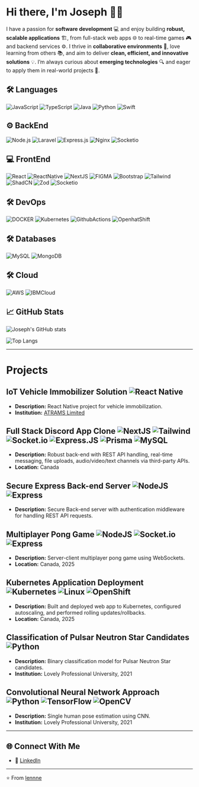 # Hi there, I'm Joseph 🚀✨

I have a passion for **software development** 💻 and enjoy building **robust, scalable applications** 🏗️, from full-stack web apps 🌐 to real-time games 🎮 and backend services ⚙️. I thrive in **collaborative environments** 🤝, love learning from others 📚, and aim to deliver **clean, efficient, and innovative solutions** 💡. I’m always curious about **emerging technologies** 🔍 and eager to apply them in real-world projects 🌟.



## 🛠️ Languages
![JavaScript](https://img.shields.io/badge/JavaScript-F7DF1E?style=for-the-badge&logo=javascript&logoColor=black)
![TypeScript](https://img.shields.io/badge/TypeScript-3178C6?style=for-the-badge&logo=typescript&logoColor=white)
![Java](https://img.shields.io/badge/Java-ED8B00?style=for-the-badge&logo=java&logoColor=white)
![Python](https://img.shields.io/badge/Python-3776AB?style=for-the-badge&logo=python&logoColor=white)
![Swift](https://img.shields.io/badge/Swift-ed6928?style=for-the-badge&logo=swift&logoColor=white)


## ⚙ BackEnd

![Node.js](https://img.shields.io/badge/Node.js-339933?style=for-the-badge&logo=nodedotjs&logoColor=white)
![Laravel](https://img.shields.io/badge/Laravel-ed2e02?style=for-the-badge&logo=laravel&logoColor=white)
![Express.js](https://img.shields.io/badge/Express.js-20232A?style=for-the-badge&logo=express&logoColor=white)
![Nginx](https://img.shields.io/badge/Nginx-339933?style=for-the-badge&logo=nginx&logoColor=white)
![Socketio](https://img.shields.io/badge/Socket.Io-ffffff?style=for-the-badge&logo=socketdotio&logoColor=black)


## 💻 FrontEnd
![React](https://img.shields.io/badge/REACT-20232A?style=for-the-badge&logo=react&logoColor=61DAFB)
![ReactNative](https://img.shields.io/badge/REACT%20NATIVE-20232A?style=for-the-badge&logo=reactnative&logoColor=61DAFB)
![NextJS](https://img.shields.io/badge/NEXT.JS-white?style=for-the-badge&logo=nextdotjs&logoColor=black)
![FIGMA](https://img.shields.io/badge/Figma-F24E1E?style=for-the-badge&logo=figma&logoColor=white)
![Bootstrap](https://img.shields.io/badge/Bootstrap-6f11ef?style=for-the-badge&logo=bootstrap&logoColor=white)
![Tailwind](https://img.shields.io/badge/TailwindCSS-00b8ff?style=for-the-badge&logo=tailwindcss&logoColor=white)
![ShadCN](https://img.shields.io/badge/SHADCN--UI-white?style=for-the-badge&logo=shadcnui&logoColor=black)
![Zod](https://img.shields.io/badge/Zod-3d89fe?style=for-the-badge&logo=zod&logoColor=white)
![Socketio](https://img.shields.io/badge/Socket.Io-ffffff?style=for-the-badge&logo=socketdotio&logoColor=black)


## 🛠️ DevOps
![DOCKER](https://img.shields.io/badge/Docker-003366?style=for-the-badge&logo=docker&logoColor=#01074c)
![Kubernetes](https://img.shields.io/badge/Kubernetes-3d89fe?style=for-the-badge&logo=kubernetes&logoColor=white)
![GithubActions](https://img.shields.io/badge/GITHUB%20ACTIONS-3776AB?style=for-the-badge&logo=githubactions&logoColor=white)
![OpenhatShift](https://img.shields.io/badge/Openshift-20232A?style=for-the-badge&logo=redhatopenshift&logoColor=red)


## 🛠️ Databases
![MySQL](https://img.shields.io/badge/MYSQL-13618f?style=for-the-badge&logo=mysql&logoColor=white)
![MongoDB](https://img.shields.io/badge/MongoDB-20303a?style=for-the-badge&logo=mongodb&logoColor=#1f8937)


## 🛠️ Cloud
![AWS](https://img.shields.io/badge/AWS-f69403?style=for-the-badge&logoColor=white)
![IBMCloud](https://img.shields.io/badge/IBMCloud-1fbcde?style=for-the-badge&logo=amazon-aws&logoColor=white)

## 📈 GitHub Stats
![Joseph's GitHub stats](https://github-readme-stats.vercel.app/api?username=lennne&show_icons=true&theme=radical)  

![Top Langs](https://github-readme-stats.vercel.app/api/top-langs/?username=lennne&layout=compact&theme=radical&exclude_repo=Fuzzy-Logic-to-Diagnose-Malaria,Machine-Learning-Model-For-HTRU2-Dataset )  

---

# Projects

## IoT Vehicle Immobilizer Solution ![React Native](https://img.shields.io/badge/React%20Native-grey)
- **Description:** React Native project for vehicle immobilization.
- **Institution:** <a href="https://www.atrams.co">ATRAMS Limited</a>

## Full Stack Discord App Clone ![NextJS](https://img.shields.io/badge/NextJS-black) ![Tailwind](https://img.shields.io/badge/Tailwind-blue) ![Socket.io](https://img.shields.io/badge/Socket.io-FFCC00) ![Express.JS](https://img.shields.io/badge/ExpressJS-000000) ![Prisma](https://img.shields.io/badge/Prisma-2b2e3c) ![MySQL](https://img.shields.io/badge/MySQL-00758f)
- **Description:** Robust back-end with REST API handling, real-time messaging, file uploads, audio/video/text channels via third-party APIs.
- **Location:** Canada

## Secure Express Back-end Server ![NodeJS](https://img.shields.io/badge/NodeJS-339933) ![Express](https://img.shields.io/badge/Express-000000)
- **Description:** Secure Back-end server with authentication middleware for handling REST API requests.

## Multiplayer Pong Game ![NodeJS](https://img.shields.io/badge/NodeJS-339933) ![Socket.io](https://img.shields.io/badge/Socket.io-FFCC00) ![Express](https://img.shields.io/badge/Express-000000)
- **Description:** Server-client multiplayer pong game using WebSockets.
- **Location:** Canada, 2025

## Kubernetes Application Deployment ![Kubernetes](https://img.shields.io/badge/Kubernetes-326CE5) ![Linux](https://img.shields.io/badge/Linux-FCC624) ![OpenShift](https://img.shields.io/badge/RedHat%20OpenShift-D82C20)
- **Description:** Built and deployed web app to Kubernetes, configured autoscaling, and performed rolling updates/rollbacks.
- **Location:** Canada, 2025

## Classification of Pulsar Neutron Star Candidates ![Python](https://img.shields.io/badge/Python-3776AB)
- **Description:** Binary classification model for Pulsar Neutron Star candidates.
- **Institution:** Lovely Professional University, 2021


## Convolutional Neural Network Approach ![Python](https://img.shields.io/badge/Python-3776AB) ![TensorFlow](https://img.shields.io/badge/TensorFlow-FF6F00) ![OpenCV](https://img.shields.io/badge/OpenCV-5C3EE8)
- **Description:** Single human pose estimation using CNN.
- **Institution:** Lovely Professional University, 2021

---

## 🌐 Connect With Me
- 💼 [LinkedIn](https://linkedin.com/in/your-link)  

---

⭐️ From [lennne](https://github.com/lennne)

<!--
**lennne/lennne** is a ✨ _special_ ✨ repository because its `README.md` (this file) appears on your GitHub profile.

Here are some ideas to get you started:

- 🔭 I’m currently working on ...
- 🌱 I’m currently learning ...
- 👯 I’m looking to collaborate on ...
- 🤔 I’m looking for help with ...
- 💬 Ask me about ...
- 📫 How to reach me: ...
- 😄 Pronouns: ...
- ⚡ Fun fact: ...
-->
